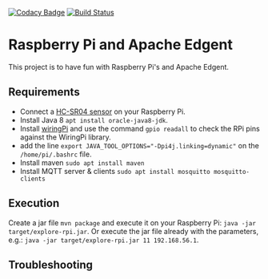 
[![Codacy Badge](https://api.codacy.com/project/badge/Grade/ba0c40afffeb4a1ab09924f7fcc237fa)](https://app.codacy.com/gh/felipegutierrez/explore-rpi?utm_source=github.com&utm_medium=referral&utm_content=felipegutierrez/explore-rpi&utm_campaign=Badge_Grade)
[![Build Status](https://api.travis-ci.org/felipegutierrez/explore-rpi.svg?branch=master)](https://travis-ci.org/felipegutierrez/explore-rpi)

# Raspberry Pi and Apache Edgent

This project is to have fun with Raspberry Pi's and Apache Edgent.


## Requirements

 - Connect a [HC-SR04 sensor](https://www.modmypi.com/blog/hc-sr04-ultrasonic-range-sensor-on-the-raspberry-pi) on your Raspberry Pi.
 - Install Java 8 `apt install oracle-java8-jdk`.
 - Install [wiringPi](http://wiringpi.com/download-and-install/) and use the command `gpio readall` to check the RPi pins against the WiringPi library.
 - add the line `export JAVA_TOOL_OPTIONS="-Dpi4j.linking=dynamic"` on the `/home/pi/.bashrc` file.
 - Install maven `sudo apt install maven`
 - Install MQTT server & clients `sudo apt install mosquitto mosquitto-clients`

## Execution

Create a jar file `mvn package` and execute it on your Raspberry Pi: `java -jar target/explore-rpi.jar`. Or execute the jar file already with the parameters, e.g.: `java -jar target/explore-rpi.jar 11 192.168.56.1`.

## Troubleshooting



